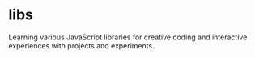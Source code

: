 # libs
Learning various JavaScript libraries for creative coding and interactive experiences with projects and experiments.
